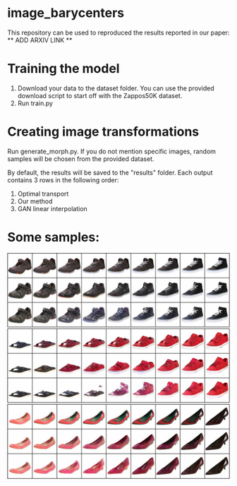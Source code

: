 # image_barycenters
This repository can be used to reproduced the results reported in our paper:
** ADD ARXIV LINK **

# Training the model
1. Download your data to the dataset folder. You can use the provided download script to start off with the Zappos50K dataset.
2. Run train.py

# Creating image transformations
Run generate_morph.py. If you do not mention specific images, random samples will be chosen from the provided dataset.

By default, the results will be saved to the "results" folder. Each output contains 3 rows in the following order:
1. Optimal transport
2. Our method
3. GAN linear interpolation

# Some samples:
![](results/7166071_8036322.png)
![](results/7887030_7943142.png)
![](results/7895071_8031366.png)